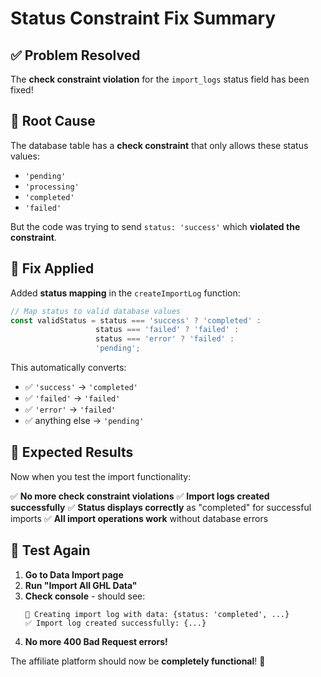 # Status Constraint Fix Summary

## ✅ Problem Resolved

The **check constraint violation** for the `import_logs` status field has been fixed! 

## 🎯 Root Cause

The database table has a **check constraint** that only allows these status values:
- `'pending'`
- `'processing'`
- `'completed'`
- `'failed'`

But the code was trying to send `status: 'success'` which **violated the constraint**.

## 🔧 Fix Applied

Added **status mapping** in the `createImportLog` function:

```javascript
// Map status to valid database values
const validStatus = status === 'success' ? 'completed' : 
                   status === 'failed' ? 'failed' : 
                   status === 'error' ? 'failed' : 
                   'pending';
```

This automatically converts:
- ✅ `'success'` → `'completed'`
- ✅ `'failed'` → `'failed'` 
- ✅ `'error'` → `'failed'`
- ✅ anything else → `'pending'`

## 🎉 Expected Results

Now when you test the import functionality:

✅ **No more check constraint violations**
✅ **Import logs created successfully**
✅ **Status displays correctly** as "completed" for successful imports
✅ **All import operations work** without database errors

## 🧪 Test Again

1. **Go to Data Import page**
2. **Run "Import All GHL Data"**
3. **Check console** - should see:
   ```
   📝 Creating import log with data: {status: 'completed', ...}
   ✅ Import log created successfully: {...}
   ```
4. **No more 400 Bad Request errors!**

The affiliate platform should now be **completely functional**! 🚀 
